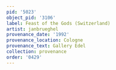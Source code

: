 ```yaml
---
pid: '5023'
object_pid: '3106'
label: Feast of the Gods (Switzerland)
artist: janbrueghel
provenance_date: '1992'
provenance_location: Cologne
provenance_text: Gallery Edel
collection: provenance
order: '0429'
---
```

